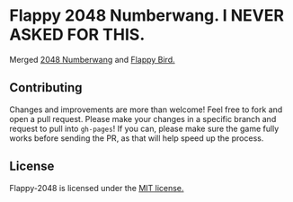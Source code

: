 # Flappy 2048 Numberwang. I NEVER ASKED FOR THIS.
Merged [2048 Numberwang](https://github.com/louh/2048-numberwang) and [Flappy Bird.](http://en.wikipedia.org/wiki/Flappy_Bird)

## Contributing
Changes and improvements are more than welcome! Feel free to fork and open a pull request. Please make your changes in a specific branch and request to pull into `gh-pages`! If you can, please make sure the game fully works before sending the PR, as that will help speed up the process.

## License
Flappy-2048 is licensed under the [MIT license.](https://github.com/gabrielecirulli/2048/blob/master/LICENSE.txt)
